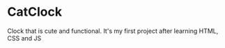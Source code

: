 # CatClock
Clock that is cute and functional. It's my first project after learning HTML, CSS and JS
